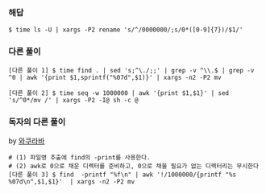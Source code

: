 ### 해답

```
$ time ls -U | xargs -P2 rename 's/^/0000000/;s/0*([0-9]{7})/$1/'
```

### 다른 풀이

```
[다른 풀이 1] $ time find . | sed 's;^\./;;' | grep -v ^\\.$ | grep -v ^0 | awk '{print $1,sprintf("%07d",$1)}' | xargs -n2 -P2 mv

[다른 풀이 2] $ time seq -w 1000000 | awk '{print $1,$1}' | sed 's/^0*/mv /' | xargs -P2 -I@ sh -c @
```

### 독자의 다른 풀이

by [와쿠라바](https://twitter.com/sickleaf3)

```
# (1) 파일명 추출에 find의 -print를 사용한다.
# (2) awk로 0으로 채운 디렉터를 준비하고, 0으로 채울 필요가 없는 디렉터리는 무시한다
[다른 풀이 3] $ find  -printf "%f\n" | awk '!/1000000/{printf "%s %07d\n",$1,$1}'  | xargs -n2 -P2 mv
```
